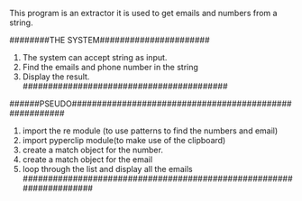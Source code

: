 This program is an extractor it is used to get emails and numbers from a string.

########THE SYSTEM######################
1. The system can accept string as input.
2. Find the emails and phone number in the string
3. Display the result.
#########################################

######PSEUDO#######################################################
1. import the re module (to use patterns to find the numbers and email)
2. import pyperclip module(to make use of the clipboard)
3. create a match object for the number.
4. create a match object for the email
5. loop through the list and display all the emails
####################################################################